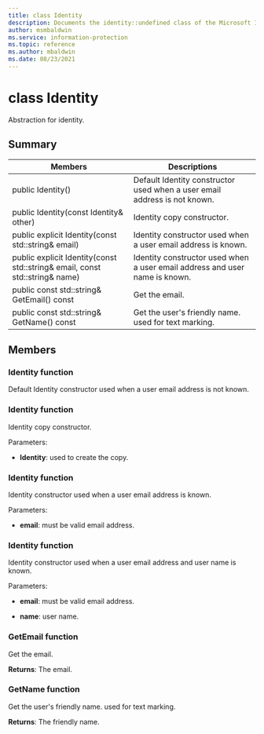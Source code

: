 ```yaml
---
title: class Identity 
description: Documents the identity::undefined class of the Microsoft Information Protection (MIP) SDK.
author: msmbaldwin
ms.service: information-protection
ms.topic: reference
ms.author: mbaldwin
ms.date: 08/23/2021
---
```


# class Identity 
Abstraction for identity.
  
## Summary
 Members                        | Descriptions                                
--------------------------------|---------------------------------------------
public Identity()  |  Default Identity constructor used when a user email address is not known.
public Identity(const Identity& other)  |  Identity copy constructor.
public explicit Identity(const std::string& email)  |  Identity constructor used when a user email address is known.
public explicit Identity(const std::string& email, const std::string& name)  |  Identity constructor used when a user email address and user name is known.
public const std::string& GetEmail() const  |  Get the email.
public const std::string& GetName() const  |  Get the user's friendly name. used for text marking.
  
## Members
  
### Identity function
Default Identity constructor used when a user email address is not known.
  
### Identity function
Identity copy constructor.

Parameters:  
* **Identity**: used to create the copy.


  
### Identity function
Identity constructor used when a user email address is known.

Parameters:  
* **email**: must be valid email address.


  
### Identity function
Identity constructor used when a user email address and user name is known.

Parameters:  
* **email**: must be valid email address. 


* **name**: user name.


  
### GetEmail function
Get the email.

  
**Returns**: The email.
  
### GetName function
Get the user's friendly name. used for text marking.

  
**Returns**: The friendly name.